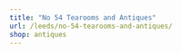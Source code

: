 ```yaml
---
title: "No 54 Tearooms and Antiques"
url: /leeds/no-54-tearooms-and-antiques/
shop: antiques
---
```

